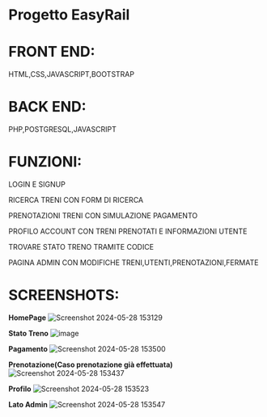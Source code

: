 # Progetto EasyRail

# **FRONT END:**

HTML,CSS,JAVASCRIPT,BOOTSTRAP

# **BACK END:**

PHP,POSTGRESQL,JAVASCRIPT

# **FUNZIONI:**

LOGIN E SIGNUP

RICERCA TRENI CON FORM DI RICERCA

PRENOTAZIONI TRENI CON SIMULAZIONE PAGAMENTO

PROFILO ACCOUNT CON TRENI PRENOTATI E INFORMAZIONI UTENTE

TROVARE STATO TRENO TRAMITE CODICE

PAGINA ADMIN CON MODIFICHE TRENI,UTENTI,PRENOTAZIONI,FERMATE

# **SCREENSHOTS:**

**HomePage**
![Screenshot 2024-05-28 153129](https://github.com/Daddo172/LTW-EasyRail/assets/154556279/a958fd98-e05c-49c9-8829-37fceb483b9c)

**Stato Treno**
![image](https://github.com/Daddo172/LTW-EasyRail/assets/154556279/07ec4c24-b832-4bf0-94aa-97aa678b0dc2)

**Pagamento**
![Screenshot 2024-05-28 153500](https://github.com/Daddo172/LTW-EasyRail/assets/154556279/27e84dbc-d186-4374-9634-1dbd97849159)

**Prenotazione(Caso prenotazione già effettuata)**
![Screenshot 2024-05-28 153437](https://github.com/Daddo172/LTW-EasyRail/assets/154556279/7413d763-b500-4e0a-82d1-6507a17d117e)

**Profilo**
![Screenshot 2024-05-28 153523](https://github.com/Daddo172/LTW-EasyRail/assets/154556279/aae2ca13-581b-4622-80a5-841938e996b7)

**Lato Admin**
![Screenshot 2024-05-28 153547](https://github.com/Daddo172/LTW-EasyRail/assets/154556279/78101c63-0864-47c6-b973-9d427f556b6c)
